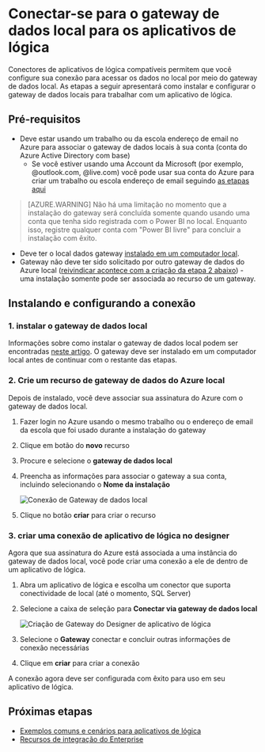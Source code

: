<properties
   pageTitle="Lógica de aplicativos conexão de gateway de dados locais | Microsoft Azure"
   description="Informações sobre como criar uma conexão para o gateway de dados local de um aplicativo de lógica."
   services="logic-apps"
   documentationCenter=".net,nodejs,java"
   authors="jeffhollan"
   manager="erikre"
   editor=""/>

<tags
   ms.service="logic-apps"
   ms.devlang="multiple"
   ms.topic="article"
   ms.tgt_pltfrm="na"
   ms.workload="integration"
   ms.date="07/05/2016"
   ms.author="jehollan"/>

# <a name="connect-to-the-on-premises-data-gateway-for-logic-apps"></a>Conectar-se para o gateway de dados local para os aplicativos de lógica

Conectores de aplicativos de lógica compatíveis permitem que você configure sua conexão para acessar os dados no local por meio do gateway de dados local.  As etapas a seguir apresentará como instalar e configurar o gateway de dados locais para trabalhar com um aplicativo de lógica.

## <a name="prerequisites"></a>Pré-requisitos

* Deve estar usando um trabalho ou da escola endereço de email no Azure para associar o gateway de dados locais à sua conta (conta do Azure Active Directory com base)
    * Se você estiver usando uma Account da Microsoft (por exemplo, @outlook.com, @live.com) você pode usar sua conta do Azure para criar um trabalho ou escola endereço de email seguindo [as etapas aqui](../virtual-machines/virtual-machines-windows-create-aad-work-id.md#locate-your-default-directory-in-the-azure-classic-portal)

> [AZURE.WARNING] Não há uma limitação no momento que a instalação do gateway será concluída somente quando usando uma conta que tenha sido registrada com o Power BI no local.  Enquanto isso, registre qualquer conta com "Power BI livre" para concluir a instalação com êxito.

* Deve ter o local dados gateway [instalado em um computador local](app-service-logic-gateway-install.md).
* Gateway não deve ter sido solicitado por outro gateway de dados do Azure local ([reivindicar acontece com a criação da etapa 2 abaixo](#2-create-an-azure-on-premises-data-gateway-resource)) - uma instalação somente pode ser associada ao recurso de um gateway.

## <a name="installing-and-configuring-the-connection"></a>Instalando e configurando a conexão

### <a name="1-install-the-on-premises-data-gateway"></a>1. instalar o gateway de dados local

Informações sobre como instalar o gateway de dados local podem ser encontradas [neste artigo](app-service-logic-gateway-install.md).  O gateway deve ser instalado em um computador local antes de continuar com o restante das etapas.

### <a name="2-create-an-azure-on-premises-data-gateway-resource"></a>2. Crie um recurso de gateway de dados do Azure local

Depois de instalado, você deve associar sua assinatura do Azure com o gateway de dados local.

1. Fazer login no Azure usando o mesmo trabalho ou o endereço de email da escola que foi usado durante a instalação do gateway
1. Clique em botão do **novo** recurso
1. Procure e selecione o **gateway de dados local**
1. Preencha as informações para associar o gateway a sua conta, incluindo selecionando o **Nome da instalação**

    ![Conexão de Gateway de dados local][1]
1. Clique no botão **criar** para criar o recurso

### <a name="3-create-a-logic-app-connection-in-the-designer"></a>3. criar uma conexão de aplicativo de lógica no designer

Agora que sua assinatura do Azure está associada a uma instância do gateway de dados local, você pode criar uma conexão a ele de dentro de um aplicativo de lógica.

1. Abra um aplicativo de lógica e escolha um conector que suporta conectividade de local (até o momento, SQL Server)
1. Selecione a caixa de seleção para **Conectar via gateway de dados local**

    ![Criação de Gateway do Designer de aplicativo de lógica][2]
1. Selecione o **Gateway** conectar e concluir outras informações de conexão necessárias
1. Clique em **criar** para criar a conexão

A conexão agora deve ser configurada com êxito para uso em seu aplicativo de lógica.  

## <a name="next-steps"></a>Próximas etapas
- [Exemplos comuns e cenários para aplicativos de lógica](app-service-logic-examples-and-scenarios.md)
- [Recursos de integração do Enterprise](app-service-logic-enterprise-integration-overview.md)

<!-- Image references -->
[1]: ./media/app-service-logic-gateway-connection/createblade.PNG
[2]: ./media/app-service-logic-gateway-connection/blankconnection.PNG
[3]: ./media/app-service-logic-gateway-connection/checkbox.PNG